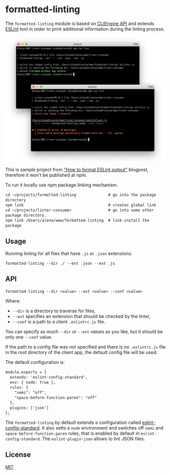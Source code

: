 # formatted-linting

The `formatted-linting` module is based on [CLIEngine API](https://eslint.org/docs/developer-guide/nodejs-api#cliengine) and extends [ESLint](https://github.com/eslint/eslint) tool in order to print additional information during the linting process.

![formatted-linting](./formatted-linting.png)

This is sample project from ["How to format ESLint output"](https://medium.com/) blogpost, therefore it won't be published at npm.

To run it locally use npm package linking mechanism.

```
cd ~/projects/formatted-linting              # go into the package directory
npm link                                     # creates global link
cd ~/projects/linter-consumer                # go into some other package directory.
npm link /Users/alena/www/formatted-linting  # link-install the package
```

## Usage

Running linting for all files that have `.js` or `.json` extensions:

```
formatted-linting --dir ./ --ext .json --ext .js
```

## API

```
formatted-linting --dir <value> --ext <value> --conf <value>
```

Where:
- `--dir` is a directory to traverse for files,
- `--ext` specifies an extension that should be checked by the linter,
- `--conf` is a path to a client `.eslintrc.js` file.

You can specify as much `--dir` or `--ext` values as you like, but it should be only one `--conf` value.

If the path to a config file was not specified and there is no `.eslintrc.js` file in the root directory of the client app, the default config file will be used.

The default configuration is:

```
module.exports = {
  extends: 'eslint-config-standard',
  env: { node: true },
  rules: {
    "semi": "off",
    "space-before-function-paren": "off"
  },
  plugins: ['json']
};
```

The `formatted-linting` by default extends a configuration called [eslint-config-standard](https://github.com/standard/eslint-config-standard). It also setts a `node` environment and switches off `semi` and `space-before-function-paren` rules, that is enabled by default in `eslint-config-standard`. The `eslint-plugin-json` allows to lint JSON files.

## License
[MIT](https://tldrlegal.com/license/mit-license)